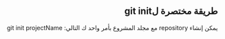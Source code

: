 <div dir=rtl>

## طريقة مختصرة لgit init

يمكن إنشاء repository مع مجلد المشروع بأمر واحد ك التالي: git init projectName

</div>
